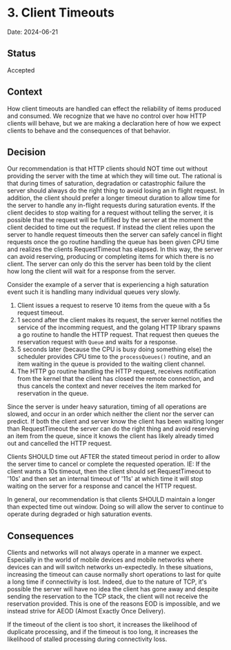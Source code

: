 # 3. Client Timeouts

Date: 2024-06-21

## Status

Accepted

## Context

How client timeouts are handled can effect the reliability of items produced and consumed. We recognize that we have
no control over how HTTP clients will behave, but we are making a declaration here of how we expect clients to behave
and the consequences of that behavior.

## Decision

Our recommendation is that HTTP clients should NOT time out without providing the server with the time at which they
will time out. The rational is that during times of saturation, degradation or catastrophic failure the server should 
always do the right thing to avoid losing an in flight request. In addition, the client should prefer a longer timeout
duration to allow time for the server to handle any in-flight requests during saturation events. If the client decides
to stop waiting for a request without telling the server, it is possible that the request will be fulfilled by the
server at the moment the client decided to time out the request. If instead the client relies upon the server to handle
request timeouts then the server can safely cancel in flight requests once the go routine handling the queue has been
given CPU time and realizes the clients RequestTimeout has elapsed. In this way, the server can avoid reserving, 
producing or completing items for which there is no client. The server can only do this the server has been told by 
the client how long the client will wait for a response from the server.

Consider the example of a server that is experiencing a high saturation event such it is handling many individual 
queues very slowly.
1. Client issues a request to reserve 10 items from the queue with a 5s request timeout.
2. 1 second after the client makes its request, the server kernel notifies the service of the incomming request,
   and the golang HTTP library spawns a go routine to handle the HTTP request. That request then queues the 
   reservation request with `Queue` and waits for a response.
3. 5 seconds later (because the CPU is busy doing something else) the scheduler provides CPU time to the 
   `processQueues()` routine, and an item waiting in the queue is provided to the waiting client channel.
4. The HTTP go routine handling the HTTP request, receives notification from the kernel that the client has closed 
   the remote connection, and thus cancels the context and never receives the item marked for reservation in the queue.

Since the server is under heavy saturation, timing of all operations are slowed, and occur in an order which neither 
the client nor the server can predict. If both the client and server know the client has been waiting longer than 
RequestTimeout the server can do the right thing and avoid reserving an item from the queue, since it knows the 
client has likely already timed out and cancelled the HTTP request.

Clients SHOULD time out AFTER the stated timeout period in order to allow the server time to cancel or complete
the requested operation. IE: If the client wants a 10s timeout, then the client should set RequestTimeout to '10s' 
and then set an internal timeout of '11s' at which time it will stop waiting on the server for a response and cancel
the HTTP request.

In general, our recommendation is that clients SHOULD maintain a longer than expected time out window. Doing so will 
allow the server to continue to operate during degraded or high saturation events.

## Consequences

Clients and networks will not always operate in a manner we expect. Especially in the world of mobile devices and
mobile networks where devices can and will switch networks un-expectedly. In these situations, increasing the timeout
can cause normally short operations to last for quite a long time if connectivity is lost. Indeed, due to the nature of 
TCP, it's possible the server will have no idea the client has gone away and despite sending the reservation to the
TCP stack, the client will not receive the reservation provided. This is one of the reasons EOD is impossible, and we 
instead strive for AEOD (Almost Exactly Once Delivery).

If the timeout of the client is too short, it increases the likelihood of duplicate processing, and if the timeout
is too long, it increases the likelihood of stalled processing during connectivity loss.
